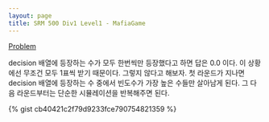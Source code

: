 ```yaml
---
layout: page
title: SRM 500 Div1 Level1 - MafiaGame
---
```


[Problem](https://community.topcoder.com/stat?c=problem_statement&pm=11342)

<div class="psnote">
decision 배열에 등장하는 수가 모두 한번씩만 등장했다고 하면 답은 0.0 이다. 이 상황에선 무조건 모두 1표씩 받기 때문이다.
그렇지 않다고 해보자. 첫 라운드가 지나면 decision 배열에 등장하는 수 중에서 빈도수가 가장 높은 수들만 살아남게 된다.
그 다음 라운드부터는 단순한 시뮬레이션을 반복해주면 된다.
</div>

{% gist cb40421c2f79d9233fce790754821359 %}
